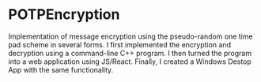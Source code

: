 # POTPEncryption
Implementation of message encryption using the pseudo-random one time pad scheme in several forms.
I first implemented the encryption and decryption using a command-line C++ program.
I then turned the program into a web application using JS/React.
Finally, I created a Windows Destop App with the same functionality.
